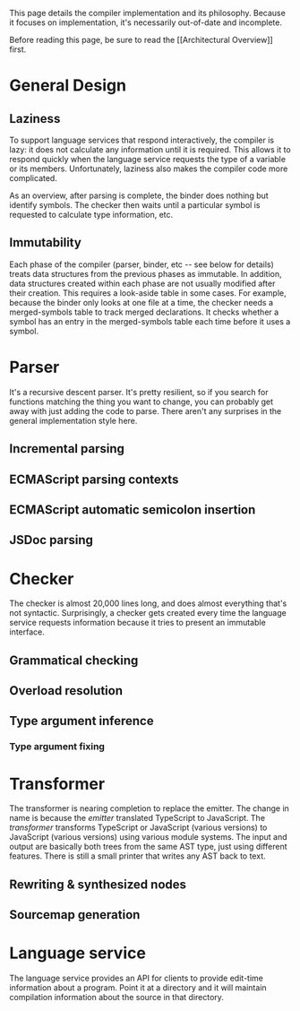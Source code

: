 This page details the compiler implementation and its philosophy.
Because it focuses on implementation, it's necessarily out-of-date and incomplete.

Before reading this page, be sure to read the [[Architectural Overview]] first.

# General Design

## Laziness

To support language services that respond interactively, the compiler is lazy: it does not calculate any information until it is required.
This allows it to respond quickly when the language service requests the type of a variable or its members.
Unfortunately, laziness also makes the compiler code more complicated.

As an overview, after parsing is complete, the binder does nothing but identify symbols.
The checker then waits until a particular symbol is requested to calculate type information, etc.

## Immutability

Each phase of the compiler (parser, binder, etc -- see below for details) treats data structures from the previous phases as immutable.
In addition, data structures created within each phase are not usually modified after their creation.
This requires a look-aside table in some cases.
For example, because the binder only looks at one file at a time, the checker needs a merged-symbols table to track merged declarations.
It checks whether a symbol has an entry in the merged-symbols table each time before it uses a symbol.

# Parser

It's a recursive descent parser. It's pretty resilient, so if you search for functions matching the thing you want to change, you can probably get away with just adding the code to parse.
There aren't any surprises in the general implementation style here.

## Incremental parsing

## ECMAScript parsing contexts

## ECMAScript automatic semicolon insertion

## JSDoc parsing

# Checker

The checker is almost 20,000 lines long, and does almost everything that's not syntactic.
Surprisingly, a checker gets created every time the language service requests information because it tries to present an immutable interface.

## Grammatical checking

## Overload resolution

## Type argument inference

### Type argument fixing

# Transformer

The transformer is nearing completion to replace the emitter.
The change in name is because the *emitter* translated TypeScript to JavaScript.
The *transformer* transforms TypeScript or JavaScript (various versions) to JavaScript (various versions) using various module systems.
The input and output are basically both trees from the same AST type, just using different features.
There is still a small printer that writes any AST back to text.

## Rewriting & synthesized nodes

## Sourcemap generation

# Language service

The language service provides an API for clients to provide edit-time information about a program.
Point it at a directory and it will maintain compilation information about the source in that directory.

